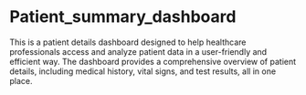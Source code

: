# Patient_summary_dashboard
This is a patient details dashboard designed to help healthcare professionals access and analyze patient data in a user-friendly and efficient way. The dashboard provides a comprehensive overview of patient details, including medical history, vital signs, and test results, all in one place. 
